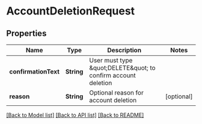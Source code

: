 # AccountDeletionRequest

## Properties
Name | Type | Description | Notes
------------ | ------------- | ------------- | -------------
**confirmationText** | **String** | User must type \&quot;DELETE\&quot; to confirm account deletion |
**reason** | **String** | Optional reason for account deletion | [optional]

[[Back to Model list]](../README.md#documentation-for-models) [[Back to API list]](../README.md#documentation-for-api-endpoints) [[Back to README]](../README.md)
